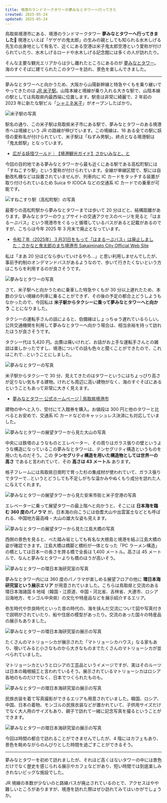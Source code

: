 ```yaml
---
title: 境港のランドマークタワーの夢みなとタワーへ行ってきた
created: 2025-05-24
updated: 2025-05-24
---
```


鳥取県境港市にある、境港のランドマークタワー **夢みなとタワーへ行ってきました🗼** 境港といえば「ゲゲゲの鬼太郎」の生みの親としても知られる水木しげる先生の出身地として有名で、近くにある空港は米子鬼太郎空港という愛称が付けられていたり、水木しげるロードや水木しげる記念館には多くの人が訪れたり。

そんな主要な観光エリアからは少し離れたところにあるのが [夢みなとタワー](https://www.yumeminatotower.gr.jp/)。海のすぐそばに建てられたこのタワーを訪れ、景色を楽しんできました。

---

夢みなとタワーへと向かうため、大阪から山陽新幹線と特急やくもを乗り継いでやってきたのは [JR 米子駅](https://www.jr-odekake.net/eki/top?id=0640728)。山陰本線と境線が乗り入れる大きな駅で、山陰本線の駅としては鳥取県内最西端に位置します。駅舎は非常に綺麗で、2 年前の 2023 年に新たな駅ビル「[シャミネ米子](https://www.shamine.jp/yonago/)」がオープンしたばかり。

![米子駅の写真](16e3954c-b945-4190-10fc-9521d2e32700)

駅名の通り、この米子駅は鳥取県米子市にある駅で、夢みなとタワーのある境港市へは境線という JR の路線が伸びています。この境線は、16 ある全ての駅に妖怪の愛称名が付けられていて、米子駅は「ねずみ男駅」、終点となる境港駅は「鬼太郎駅」となっています。

- [広がる妖怪ワールド｜【境港観光ガイド】さかいみなと、と](https://www.sakaiminato.net/about/yokai-world/)

今回の目的地である夢みなとタワーから最も近くにある駅である高松町駅には「すねこすり駅」という愛称が付けられています。全線が単線区間で、駅には自動改札機などは設置されていませんが、列車内に IC カードをタッチする装置が取り付けられているため Suica や ICOCA などの交通系 IC カードでの乗車が可能です。

![すねこすり駅（高松町駅）の写真](7e43ca5f-911c-4978-aa95-c3fcc898de00)

最寄りの高松町駅から夢みなとタワーまでは歩いて 20 分ほどと、結構距離があります。夢みなとタワーのウェブサイトの交通アクセスのページを見ると「はまるーぷバス」という境港市をぐるっと循環しているバスがあると記載があるのですが、こちらは今年 2025 年 3 月末で廃止となっています。

- [令和７年（2025年）３月31日をもって「はまるーぷバス」は廃止しました：さかなと鬼太郎のまち境港市 Sakaiminato City Official Web Site](https://www.city.sakaiminato.lg.jp/index.php?view=117915)

私は「まあ 20 分ほどなら歩いていけるやろ…」と思い利用しませんでしたが、事前予約制のオンデマンドバスがあるようなので、歩いて行きたくないという方はこちらを利用するのが良さそうです。

![夢みなとタワーの写真](79450240-21c2-4377-9252-53938c95a900)

さて、米子駅へと向かうために乗車した特急やくもが 30 分以上遅れたため、本数の少ない境線の列車に乗ることができず、その後の予定の都合上どうしようもなかったので、今回私は **米子駅からタクシーに乗って夢みなとタワーへと向かう** ことになりました。

タクシーの運転手さんの話によると、伯備線はしょっちゅう遅れているらしい。公共交通機関を利用して夢みなとタワーへ向かう場合は、相当余裕を持って訪れたほうが良さそうです。

タクシー代は 5,420 円。出費は痛いけれど、お話がお上手な運転手さんとの雑談は楽しかったですし、境港についての話も色々と聞くことができたので、これはこれで…ということにしました。

![夢みなとタワーの写真](fe58cb39-ce22-46f1-14a3-831e3df38b00)

米子駅からタクシーで 30 分、見えてきたのはタワーというにはちょっぴり高さが足りない気もする建物。けれども周辺に高い建物がなく、海のすぐそばにあるということもあって非常に大きく見えます。

- [夢みなとタワー 公式ホームページ | 鳥取県境港市](https://www.yumeminatotower.gr.jp/)

建物の中へと入り、受付にて入館券を購入。お値段は 300 円と他のタワーと比べるとお安めで、交通系 IC カードなどのキャッシュレス決済にも対応していました。

![夢みなとタワーの展望タワーから見た大山の写真](948639f5-9d21-4006-ec1f-a02925025400)

中央には鉄塔のようなものとエレベーター、その周りはガラス張りの壁というような構造になっているこの夢みなとタワーは、テンセグリティ構造というものを用いたものだそう。この **テンセグリティ構造を用いた構造物としては世界一の高さ** であると言われていて、その **高さは 43 メートル** あります。

格子フレームには鳥取県日南町で育った杉の集成材が使われていて、ガラス張りでタワーで…というとどうしても不足しがちな温かみやぬくもり成分を訪れた人に与えてくれます。

![夢みなとタワーの展望タワーから見た安来市街と米子空港の写真](99082e1e-e690-48b1-15dd-a75a7fc10f00)

エレベーターに乗って展望タワーの最上階へと向かうと、そこには **日本海を臨む 360 度のパノラマ** が。日本海の向こうには伯耆大山や出雲富士などとも呼ばれる、中国地方最高峰・大山の雄大な姿も見えます。

![夢みなとタワーの展望タワーから見た江島大橋の写真](d99192a6-1005-41e0-1ffb-75d600f64300)

西側の景色を見ると、べた踏み坂としても有名な大根島と境港を結ぶ江島大橋の姿が確認できます。江島大橋は橋脚と橋桁が一体となった「PC ラーメン構造」の橋としては日本一の長さを誇る橋で全長は 1,400 メートル。高さは 45 メートルで、なんと夢みなとタワーよりも橋のほうが高いそう。

![夢みなとタワーの環日本海研究室の写真](3723feda-d22e-4af8-4853-a3a4e047ca00)

夢みなとタワー内には 360 度のパノラマが楽しめる展望フロアの他に **環日本海研究室という展示エリア** が用意されていました。こちらは鳥取県と交流のある環日本海諸国 6 地域（韓国・江原道、中国・河北省、吉林省、大連市、ロシア沿海地方、モンゴル中央県）の文化や特産品などを展示紹介するエリア。

弥生時代や奈良時代といった昔の時代の、海を挟んだ交流について図や写真付きで説明がされていたり、船や住居の模型があったり。交流のあった国々の特産品の展示もありました。

![夢みなとタワーの環日本海研究室の展示の写真](e7e2fd9a-caff-4ded-c0f0-23d464070400)

たくさんのマトリョーシカが展示された「マトリョーシカハウス」なる家もあり、覗いてみると小さなものから大きなものまでたくさんのマトリョーシカが並べられていました。

マトリョーシカというとロシアの工芸品というイメージですが、実はそのルーツは日本の箱根細工と言われているそう。展示されているマトリョーシカはロシア各地のものだけでなく、日本でつくられたものも。

![夢みなとタワーの環日本海研究室の展示の写真](03c5e33b-37c7-42d7-188e-f4f4d8db3700)

民族衣装を着て写真撮影ができるエリアも用意されていました。韓国、ロシア、中国、日本の着物、モンゴルの民族衣装などが置かれていて、子供用サイズだけでなく大人用のサイズもあり、親子で訪れて一緒に記念写真を撮るということができます。

![夢みなとタワーの環日本海研究室の展示の写真](6afdb03d-8da7-4b5d-0b7e-5ad55e796400)

今回は時間の都合で訪れることができませんでしたが、4 階にはカフェもあり、景色を眺めながらのんびりとした時間を過ごすことができるそう。

---

夢みなとタワーを初めて訪れましたが、それほど高くはないタワーの中には景色だけでなく歴史を感じられる展示やカフェなどがあり、短い時間では到底楽しみきれないビッグな施設でした。

JR 境線の本数が少ないのと路線バスが廃止されているのとで、アクセスはやや難しいところがありますが、境港を訪れた際はぜひ訪れてみてはいかがでしょうか。

